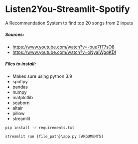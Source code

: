 # Listen2You-Streamlit-Spotify
A Recommendation System to find top 20 songs from 2 inputs


##### Sources: 
* https://www.youtube.com/watch?v=-bue7fT7sO8
* https://www.youtube.com/watch?v=oNyaiWgqKDI



##### Files to install:
* Makes sure using python 3.9
* spotipy
* pandas
* numpy
* matplotlib
* seaborn
* altair
* pillow
* streamlit

``` pip install -r requirements.txt ```

``` streamlit run {file_path}\app.py [ARGUMENTS] ```
